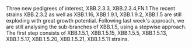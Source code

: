 Three new pedigrees of interest, XBB.2.3.3, XBB.2.3.4,FN.1
The recent strains XBB.2.3.2 as well as XBB.1.16, XBB.1.9.1, XBB.1.9.2, XBB.1.5 are still exploding with great growth potential. Following last week's approach, we are still analysing the sub-branches of XBB.1.5, using a stepwise approach.
The first step consists of XBB.1.5.1, XBB.1.5.15, XBB.1.5.5, XBB.1.5.13, XBB.1.5.17, XBB.1.5.20, XBB.1.5.21, XBB.1.5.11 strains.
